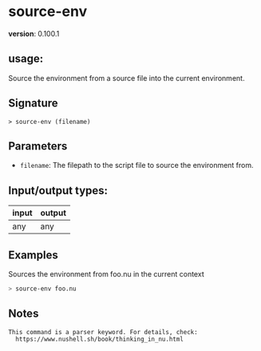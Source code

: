 # source-env

**version**: 0.100.1

## **usage**:

Source the environment from a source file into the current environment.

## Signature

`> source-env (filename)`

## Parameters

- `filename`: The filepath to the script file to source the environment from.

## Input/output types:

| input | output |
| ----- | ------ |
| any   | any    |

## Examples

Sources the environment from foo.nu in the current context

```bash
> source-env foo.nu
```

## Notes

```text
This command is a parser keyword. For details, check:
  https://www.nushell.sh/book/thinking_in_nu.html
```
